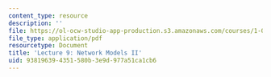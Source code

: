 ```yaml
---
content_type: resource
description: ''
file: https://ol-ocw-studio-app-production.s3.amazonaws.com/courses/1-022-introduction-to-network-models-fall-2018/938196394351580b3e9d977a51ca1cb6_MIT1_022F18_lec9.pdf
file_type: application/pdf
resourcetype: Document
title: 'Lecture 9: Network Models II'
uid: 93819639-4351-580b-3e9d-977a51ca1cb6
---
```

